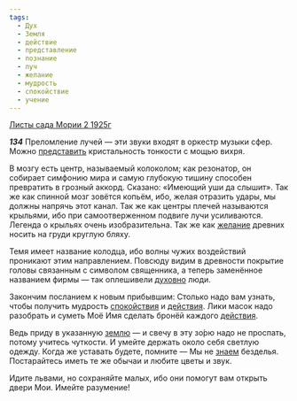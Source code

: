 ```yaml
---
tags:
  - Дух
  - Земля
  - действие
  - представление
  - познание
  - луч
  - желание
  - мудрость
  - спокойствие
  - учение
---
```


[Листы сада Мории 2 1925г](https://127.0.0.1:4002/agni/1925)

___134___
Преломление лучей — эти звуки входят в оркестр музыки сфер. Можно [представить](../../../tags/#представление) кристальность тонкости с мощью вихря.   

В мозгу есть центр, называемый колоколом; как резонатор, он собирает симфонию мира и самую глубокую тишину способен превратить в грозный аккорд. Сказано: «Имеющий уши да слышит». Так же как спинной мозг зовётся копьём, ибо, желая отразить удары, мы должны напрячь этот канал. Так же как центры плечей называются крыльями, ибо при самоотверженном подвиге лучи усиливаются. Легенда о крыльях очень изобразительна. Так же как [желание](../../../tags/#желание) древних носить на груди круглую бляху.   

Темя имеет название колодца, ибо волны чужих воздействий проникают этим направлением. Повсюду видим в древности покрытие головы связанным с символом священника, а теперь заменённое названием фирмы — так оплешивели [духовно](../../../tags/#Дух) люди.   

Закончим посланием к новым прибывшим: Столько надо вам узнать, чтобы получить мудрость [спокойствия](../../../tags/#спокойствие) и [действия](../../../tags/#действие). Лики масок надо разобрать и суметь Моё Имя сделать бронёй каждого [действия](../../../tags/#действие).   

Ведь приду в указанную [землю](../../../tags/#Земля) — и свечу в эту зо́рю надо не проспать, потому учитесь чуткости. И умейте держать около себя светлую одежду. Когда же уставать будете, помните — Мы не [знаем](../../../tags/#познание) безделья. Постарайтесь иметь те же обычаи и любите цветы и звук.   

Идите львами, но сохраняйте малых, ибо они помогут вам открыть двери Мои. Имейте разумение!   

